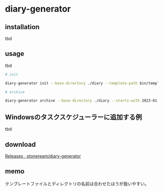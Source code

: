 # diary-generator

## installation

tbd

## usage

tbd

```bash
# init

diary-generator init --base-directory ./diary --template-path bin/template/diary.md 

# archive

diary-generator archive --base-directory ./diary --starts-with 2023-01
```

## Windowsのタスクスケジューラーに追加する例

tbd

## download

[Releases · stoneream/diary-generator](https://github.com/stoneream/diary-generator/releases)

## memo

テンプレートファイルとディレクトリの名前は合わせたほうが扱いやすい。
